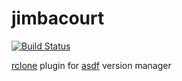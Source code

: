 # jimbacourt

[![Build Status](https://travis-ci.org/johnlayton/jimbacourt.svg?branch=master)](https://travis-ci.org/johnlayton/jimbacourt)

[rclone](https://github.com/rclone/rclone) plugin for [asdf](https://github.com/asdf-vm/asdf) version manager
